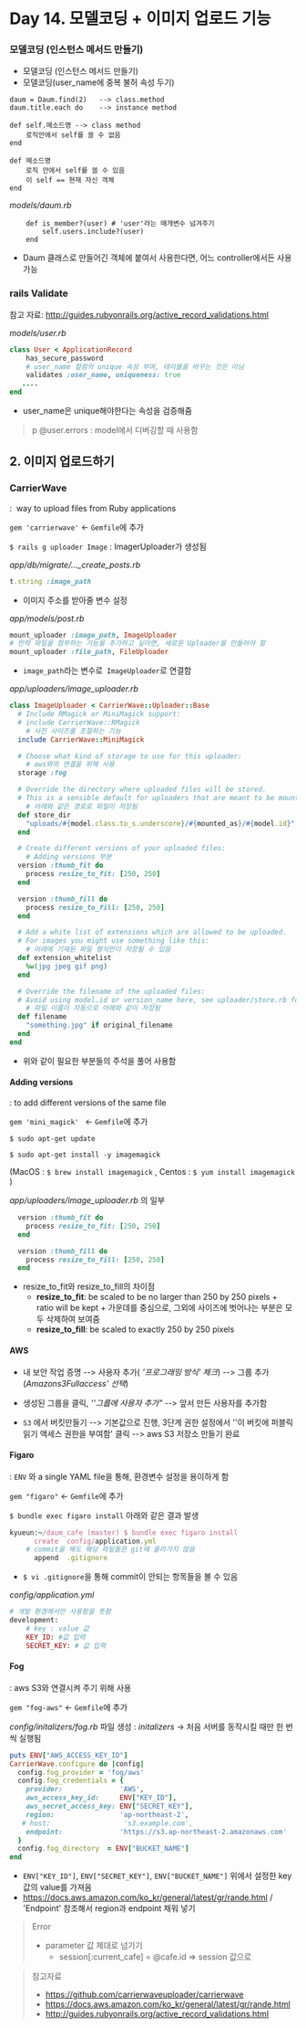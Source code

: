 # Day 14. 모델코딩 + 이미지 업로드 기능



### 모델코딩 (인스턴스 메서드 만들기)

- 모델코딩 (인스턴스 메서드 만들기)
- 모델코딩(user_name에 중복 불허 속성 두기)



```
daum = Daum.find(2)   --> class.method
daum.title.each do    --> instance method

def self.메소드명 --> class method
	로직안에서 self를 쓸 수 없음
end

def 메소드명
	로직 안에서 self를 쓸 수 있음
	이 self == 현재 자신 객체
end
```



*models/daum.rb*

```
    def is_member?(user) # 'user'라는 매개변수 넘겨주기
        self.users.include?(user)
    end
```

- Daum 클래스로 만들어긴 객체에 붙여서 사용한다면, 어느 controller에서든 사용 가능





### rails Validate

참고 자료: http://guides.rubyonrails.org/active_record_validations.html



*models/user.rb*

```ruby
class User < ApplicationRecord
    has_secure_password
    # user_name 컬럼의 unique 속성 부여, 테이블을 바꾸는 것은 아님
    validates :user_name, uniqueness: true 
   ....
end
```

- user_name은 unique해야한다는 속성을 검증해줌

  

> p @user.errors : model에서 디버깅할 때 사용함





## 2. 이미지 업로드하기

### CarrierWave 

:  way to upload files from Ruby applications 



`gem 'carrierwave'`   ← `Gemfile`에 추가

`$ rails g uploader Image` : ImagerUploader가 생성됨



*app/db/migrate/..._create_posts.rb*

```ruby
t.string :image_path
```

- 이미지 주소를 받아줄 변수 설정



*app/models/post.rb*

```ruby
mount_uploader :image_path, ImageUploader
# 만약 파일을 첨부하는 기능을 추가하고 싶아면, 새로운 Uploader을 만들어야 함
mount_uploader :file_path, FileUploader
```

- `image_path`라는 변수로` ImageUploader`로 연결함

  

*app/uploaders/image_uploader.rb*

```ruby
class ImageUploader < CarrierWave::Uploader::Base
  # Include RMagick or MiniMagick support:
  # include CarrierWave::RMagick
    # 사진 사이즈를 조절하는 기능
  include CarrierWave::MiniMagick

  # Choose what kind of storage to use for this uploader:
    # aws와의 연결을 위해 사용
  storage :fog

  # Override the directory where uploaded files will be stored.
  # This is a sensible default for uploaders that are meant to be mounted:
    # 아래와 같은 경로로 파일이 저장됨
  def store_dir
    "uploads/#{model.class.to_s.underscore}/#{mounted_as}/#{model.id}"
  end

  # Create different versions of your uploaded files:
    # Adding versions 부분
  version :thumb_fit do
    process resize_to_fit: [250, 250]
  end

  version :thumb_fill do
    process resize_to_fill: [250, 250]
  end

  # Add a white list of extensions which are allowed to be uploaded.
  # For images you might use something like this:
    # 아래에 기재된 파일 형식만이 저장될 수 있음
  def extension_whitelist
    %w(jpg jpeg gif png)
  end

  # Override the filename of the uploaded files:
  # Avoid using model.id or version_name here, see uploader/store.rb for details.
    # 파일 이름이 자동으로 아래와 같이 저장됨
  def filename
    "something.jpg" if original_filename
  end
end

```

- 위와 같이 필요한 부분들의 주석을 풀어 사용함



#### Adding versions 

: to add different versions of the same file

`gem 'mini_magick' `    ← `Gemfile`에 추가

`$ sudo apt-get update`  

`$ sudo apt-get install -y imagemagick`   

(MacOS : `$ brew install imagemagick` , Centos : `$ yum install imagemagick` )



*app/uploaders/image_uploader.rb* 의 일부 

```ruby
  version :thumb_fit do
    process resize_to_fit: [250, 250]
  end

  version :thumb_fill do
    process resize_to_fill: [250, 250]
  end
```

- resize_to_fit와 resize_to_fill의 차이점
  - **resize_to_fit**:  be scaled to be no larger than 250 by 250 pixels + ratio will be kept + 가운데를 중심으로, 그외에 사이즈에 벗어나는 부분은 모두 삭제하여 보여줌
  - **resize_to_fill**: be scaled to exactly 250 by 250 pixels



#### AWS

- 내 보안 작업 증명 --> 사용자 추가( *'프로그래밍 방식' 체크*) --> 그룹 추가(*Amazons3Fullaccess' 선택*) 
- 생성된 그룹을 클릭,  *''그룹에 사용자 추가"* --> 앞서 만든 사용자를 추가함

- `S3` 에서 버킷만들기 --> 기본값으로 진행, 3단계 권한 설정에서 ''이 버킷에 퍼블릭 읽기 액세스 권한을 부여함' 클릭  -->  aws S3 저장소 만들기 완료 



#### Figaro

: `ENV` 와 a single YAML file을 통해, 환경변수 설정을 용이하게 함

`gem "figaro"`  ← `Gemfile`에 추가

`$ bundle exec figaro install`  아래와 같은 결과 발생

```ruby
kyueun:~/daum_cafe (master) $ bundle exec figaro install
      create  config/application.yml
	# commit을 해도 해당 파일들은 git에 올라가지 않음
      append  .gitignore
```

- `$ vi .gitignore`을 통해 commit이 안되는 항목들을 볼 수 있음



*config/application.yml*

```ruby
# 개발 환경에서만 사용함을 뜻함
development:
	# key : value 값
    KEY_ID: #값 입력
    SECRET_KEY: # 값 입력
```



#### Fog

: aws S3와 연결시켜 주기 위해 사용

`gem "fog-aws"`  ← `Gemfile`에 추가



*config/initalizers/fog.rb*  파일 생성 : *initalizers* → 처음 서버를 동작시킬 때만 한 번씩 실행됨

```ruby
puts ENV["AWS_ACCESS_KEY_ID"]
CarrierWave.configure do |config|
  config.fog_provider = 'fog/aws'                        
  config.fog_credentials = {
    provider:              'AWS',                       
    aws_access_key_id:     ENV["KEY_ID"],    
    aws_secret_access_key: ENV["SECRET_KEY"], 
    region:                'ap-northeast-2',                 
   # host:                  's3.example.com',            
    endpoint:              'https://s3.ap-northeast-2.amazonaws.com' 
  }
  config.fog_directory  = ENV["BUCKET_NAME"]         
end
```

- `ENV["KEY_ID"]`, `ENV["SECRET_KEY"]`, `ENV["BUCKET_NAME"]` 위에서 설정한 key 값의 value를 가져옴
- https://docs.aws.amazon.com/ko_kr/general/latest/gr/rande.html  / 'Endpoint' 참조해서 region과 endpoint 채워 넣기





> Error
>
> - parameter 값 제대로 넘기기
>   - session[:current_cafe]  = @cafe.id  => session 값으로 



> 참고자료
>
> - https://github.com/carrierwaveuploader/carrierwave
> - https://docs.aws.amazon.com/ko_kr/general/latest/gr/rande.html 
> - http://guides.rubyonrails.org/active_record_validations.html

